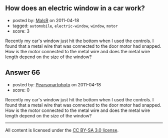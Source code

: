 ## How does an electric window in a car work?

- posted by: [MalsR](https://stackexchange.com/users/-1/31-malsr) on 2011-04-18
- tagged: `automobile`, `electric-window`, `window`, `motor`
- score: 3

Recently my car's window just hit the bottom when I used the controls. I found that a metal wire that was connected to the door motor had snapped. How is the motor connected to the metal wire and does the metal wire length depend on the size of the window?


## Answer 66

- posted by: [Pearsonartphoto](https://stackexchange.com/users/-1/67-pearsonartphoto) on 2011-04-18
- score: 0

Recently my car's window just hit the bottom when I used the controls. I found that a metal wire that was connected to the door motor had snapped. How is the motor connected to the metal wire and does the metal wire length depend on the size of the window?



---

All content is licensed under the [CC BY-SA 3.0 license](https://creativecommons.org/licenses/by-sa/3.0/).
